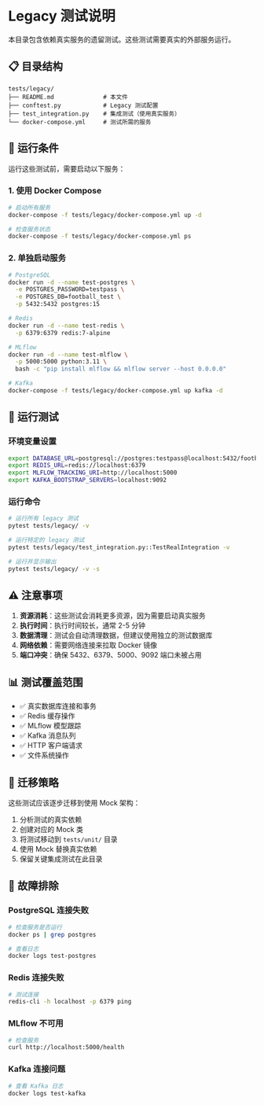 # Legacy 测试说明

本目录包含依赖真实服务的遗留测试。这些测试需要真实的外部服务运行。

## 📋 目录结构

```
tests/legacy/
├── README.md              # 本文件
├── conftest.py            # Legacy 测试配置
├── test_integration.py    # 集成测试（使用真实服务）
└── docker-compose.yml     # 测试所需的服务
```

## 🚀 运行条件

运行这些测试前，需要启动以下服务：

### 1. 使用 Docker Compose

```bash
# 启动所有服务
docker-compose -f tests/legacy/docker-compose.yml up -d

# 检查服务状态
docker-compose -f tests/legacy/docker-compose.yml ps
```

### 2. 单独启动服务

```bash
# PostgreSQL
docker run -d --name test-postgres \
  -e POSTGRES_PASSWORD=testpass \
  -e POSTGRES_DB=football_test \
  -p 5432:5432 postgres:15

# Redis
docker run -d --name test-redis \
  -p 6379:6379 redis:7-alpine

# MLflow
docker run -d --name test-mlflow \
  -p 5000:5000 python:3.11 \
  bash -c "pip install mlflow && mlflow server --host 0.0.0.0"

# Kafka
docker-compose -f tests/legacy/docker-compose.yml up kafka -d
```

## 🧪 运行测试

### 环境变量设置

```bash
export DATABASE_URL=postgresql://postgres:testpass@localhost:5432/football_test
export REDIS_URL=redis://localhost:6379
export MLFLOW_TRACKING_URI=http://localhost:5000
export KAFKA_BOOTSTRAP_SERVERS=localhost:9092
```

### 运行命令

```bash
# 运行所有 legacy 测试
pytest tests/legacy/ -v

# 运行特定的 legacy 测试
pytest tests/legacy/test_integration.py::TestRealIntegration -v

# 运行并显示输出
pytest tests/legacy/ -v -s
```

## ⚠️ 注意事项

1. **资源消耗**：这些测试会消耗更多资源，因为需要启动真实服务
2. **执行时间**：执行时间较长，通常 2-5 分钟
3. **数据清理**：测试会自动清理数据，但建议使用独立的测试数据库
4. **网络依赖**：需要网络连接来拉取 Docker 镜像
5. **端口冲突**：确保 5432、6379、5000、9092 端口未被占用

## 📊 测试覆盖范围

- ✅ 真实数据库连接和事务
- ✅ Redis 缓存操作
- ✅ MLflow 模型跟踪
- ✅ Kafka 消息队列
- ✅ HTTP 客户端请求
- ✅ 文件系统操作

## 🔄 迁移策略

这些测试应该逐步迁移到使用 Mock 架构：

1. 分析测试的真实依赖
2. 创建对应的 Mock 类
3. 将测试移动到 `tests/unit/` 目录
4. 使用 Mock 替换真实依赖
5. 保留关键集成测试在此目录

## 🚨 故障排除

### PostgreSQL 连接失败

```bash
# 检查服务是否运行
docker ps | grep postgres

# 查看日志
docker logs test-postgres
```

### Redis 连接失败

```bash
# 测试连接
redis-cli -h localhost -p 6379 ping
```

### MLflow 不可用

```bash
# 检查服务
curl http://localhost:5000/health
```

### Kafka 连接问题

```bash
# 查看 Kafka 日志
docker logs test-kafka
```
